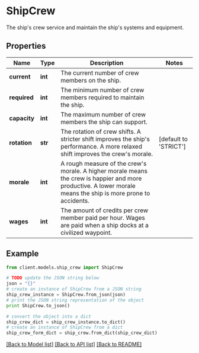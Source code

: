 # ShipCrew

The ship's crew service and maintain the ship's systems and equipment.

## Properties

Name | Type | Description | Notes
------------ | ------------- | ------------- | -------------
**current** | **int** | The current number of crew members on the ship. |
**required** | **int** | The minimum number of crew members required to maintain the ship. |
**capacity** | **int** | The maximum number of crew members the ship can support. |
**rotation** | **str** | The rotation of crew shifts. A stricter shift improves the ship&#39;s performance. A more relaxed shift improves the crew&#39;s morale. | [default to 'STRICT']
**morale** | **int** | A rough measure of the crew&#39;s morale. A higher morale means the crew is happier and more productive. A lower morale means the ship is more prone to accidents. |
**wages** | **int** | The amount of credits per crew member paid per hour. Wages are paid when a ship docks at a civilized waypoint. |

## Example

```python
from client.models.ship_crew import ShipCrew

# TODO update the JSON string below
json = "{}"
# create an instance of ShipCrew from a JSON string
ship_crew_instance = ShipCrew.from_json(json)
# print the JSON string representation of the object
print ShipCrew.to_json()

# convert the object into a dict
ship_crew_dict = ship_crew_instance.to_dict()
# create an instance of ShipCrew from a dict
ship_crew_form_dict = ship_crew.from_dict(ship_crew_dict)
```

[[Back to Model list]](../README.md#documentation-for-models) [[Back to API list]](../README.md#documentation-for-api-endpoints) [[Back to README]](../README.md)
